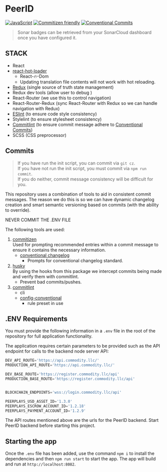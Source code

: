 # PeerID

[![JavaScript](https://img.shields.io/badge/</>-JavaScript-blue.svg)](https://developer.mozilla.org/en-US/docs/Web/JavaScript) [![Commitizen friendly](https://img.shields.io/badge/commitizen-friendly-brightgreen.svg)](http://commitizen.github.io/cz-cli/) [![Conventional Commits](https://img.shields.io/badge/Conventional%20Commits-1.0.0-blue.svg)](https://conventionalcommits.org)

> Sonar badges can be retrieved from your SonarCloud dashboard once you have configured it.

## STACK

- React
- [react-hot-loader](https://www.npmjs.com/package/react-hot-loader)
  - React-🔥-Dom
  - Updating translation file contents will not work with hot reloading.
- [Redux](https://redux.js.org/) (single source of truth state management)
- Redux dev tools (allow user to debug )
- React-Router (we use this to control navigation)
- React-Router-Redux (sync React-Router with Redux so we can handle navigation with Redux)
- [ESlint](https://eslint.org/) (to ensure code style consistency)
- Stylelint (to ensure stylesheet consistency)
- [Commitlint](https://www.npmjs.com/package/@commitlint/cli) (to ensure commit message adhere to [Conventional Commits](https://www.conventionalcommits.org))
- SCSS (CSS preprocessor)

## Commits

> If you have run the init script, you can commit via `git cz`.  
> If you have not run the init script, you must commit via `npm run commit`.  
> If you do neither, commit message consistency will be difficult for you.

This repository uses a combination of tools to aid in consistent commit messages. The reason we do this is so we can have dynamic changelog creation and smart semantic versioning based on commits (with the ability to override).

NEVER COMMIT THE .ENV FILE

The following tools are used:

1. [commitizen](https://www.npmjs.com/package/commitizen)  
   Used for prompting recommended entries within a commit message to ensure it contains the necessary information.
   - [conventional changelog](https://www.npmjs.com/package/cz-conventional-changelog)  
     - Prompts for conventional changelog standard.
2. [husky](https://www.npmjs.com/package/husky)  
   By using the hooks from this package we intercept commits being made and verify them with commitlint.
   - Prevent bad commits/pushes.
3. [commitlint](https://www.npmjs.com/package/@commitlint/cli)
   - cli
   - [config-conventional](https://www.npmjs.com/package/@commitlint/config-conventional)
     - rule preset in use

## .ENV Requirements

You must provide the following information in a `.env` file in the root of the repository for full application functionality.

The application requires certain parameters to be provided such as the API endpoint for calls to the backend node server API:

```js
DEV_API_ROUTE='https://api.commodity.llc/'
PRODUCTION_API_ROUTE='https://api.commodity.llc/'

DEV_BASE_ROUTE='https://register.commodity.llc/api'
PRODUCTION_BASE_ROUTE='https://register.commodity.llc/api'


BLOCKCHAIN_ENDPOINTS='wss://login.commodity.llc/api'

PEERPLAYS_USD_ASSET_ID='1.3.0'
PEERPLAYS_ESCROW_ACCOUNT_ID='1.2.18'
PEERPLAYS_PAYMENT_ACCOUNT_ID='1.2.9'
```

The API routes mentioned above are the urls for the PeerID backend. Start PeerID backend before starting this project.

## Starting the app

Once the `.env` file has been added, use the command `npm i` to install the dependencies and then `npm run start` to start the app. The app will build and run at `http://localhost:8082`.